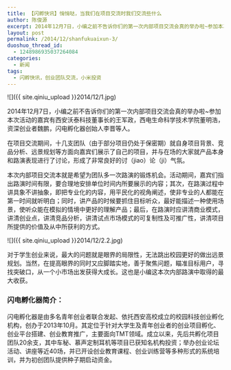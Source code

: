 ```yaml
---
title: 【闪孵快讯】悄悄哒，当我们在项目交流时我们交流些什么
author: 陈俊源
excerpt: 2014年12月7日，小编之前不告诉你们的第一次内部项目交流会真的举办啦~参加本次活动的嘉宾有西安沃泰科技董事长的王军政，西电生命科学技术学院董明浩，资深创业者魏鹏，闪电孵化器创始人李晋等人。
layout: post
permalink: /2014/12/shanfukuaixun-3/
duoshuo_thread_id:
  - 1248986935037264084
categories:
  - 新闻
tags:
  - 闪孵快讯，创业团队交流，小米投资
---
```


![]({{ site.qiniu_upload }}2014/12/1.jpg)

2014年12月7日，小编之前不告诉你们的第一次内部项目交流会真的举办啦~参加本次活动的嘉宾有西安沃泰科技董事长的王军政，西电生命科学技术学院董明浩，资深创业者魏鹏，闪电孵化器创始人李晋等人。

在项目交流期间，十几支团队（由于部分项目仍处于保密期）就自身项目背景、竞品分析、远景规划等方面向嘉宾们展示了自己的项目，并与在场的大家就产品本身和路演表现进行了讨论，形成了非常良好的讨（jiao）论（ji）气氛。

本次内部项目交流本就是希望为团队多一次路演的锻炼机会。活动期间，嘉宾们指出路演时间有限，要合理地安排单位时间内所要展示的内容；其次，在路演过程中讲具象不讲抽象，即把专业化的内容，用平民化的视角阐述，使非专业的人都能在第一时间就听明白；同时，讲产品的时候要抓住目标听众，最好能描述一种使用场景，使听众能在模拟的情境中更好的理解产品；最后，在路演时应讲清商业模式，讲清创业点，讲清竞品分析，讲清试点市场模式的可复制性及可推广性，讲清项目所提供的价值及从中所获利的方式。

![]({{ site.qiniu_upload }}2014/12/2.2.jpg)

对于学生创业来说，最大的问题就是眼界的局限性，无法跳出校园更好的做出远景规划。当然，在提高眼界的同时又应脚踏实地，善于聚焦问题，瞄准目标用户，寻找突破口，从一个小市场出发获得大成长。这也是小编这本次内部路演中取得的最大收获。

### 闪电孵化器简介：

闪电孵化器是由多名青年创业者联合发起、依托西安高校成立的校园科技创业孵化机构，创办于2013年10月。其定位于针对大学生及青年创业者的创业项目孵化、创业平台搭建、创业教育推广，主要面向TMT领域。成立以来，先后共孵化项目团队20余支，其中车秘、慕声定制耳机等项目已获知名机构投资；举办创业论坛活动、讲座等近40场，并已开设创业教育课程、创业训练营等多种形式的系统培训，并为初创团队提供种子期启动资金。

